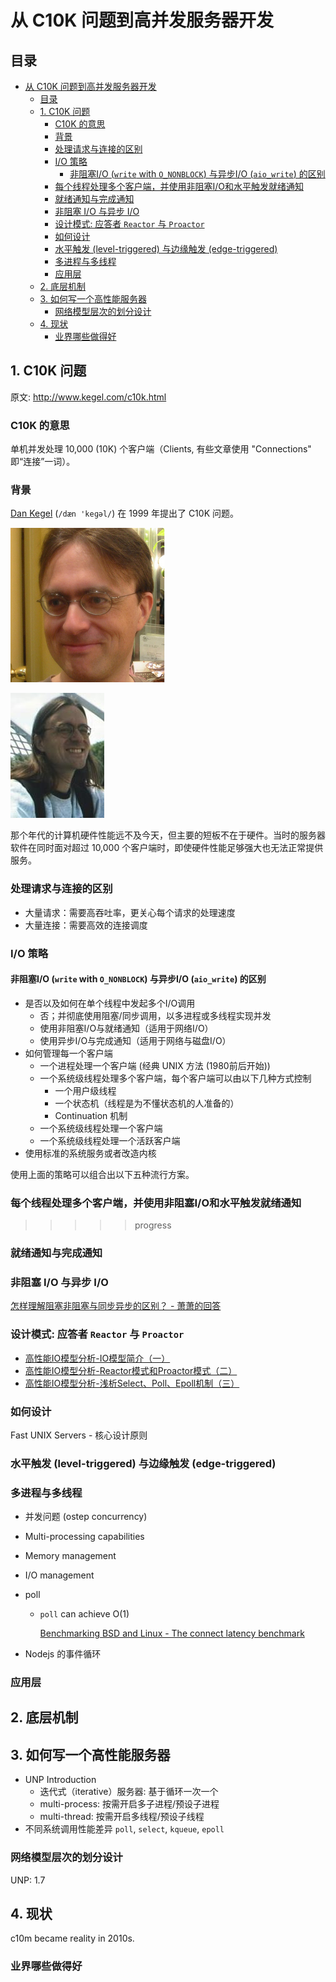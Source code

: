 # 从 C10K 问题到高并发服务器开发

## 目录

- [从 C10K 问题到高并发服务器开发](#从-c10k-问题到高并发服务器开发)
  - [目录](#目录)
  - [1. C10K 问题](#1-c10k-问题)
    - [C10K 的意思](#c10k-的意思)
    - [背景](#背景)
    - [处理请求与连接的区别](#处理请求与连接的区别)
    - [I/O 策略](#io-策略)
      - [非阻塞I/O (`write` with `O_NONBLOCK`) 与异步I/O (`aio_write`) 的区别](#非阻塞io-write-with-o_nonblock-与异步io-aio_write-的区别)
    - [每个线程处理多个客户端，并使用非阻塞I/O和水平触发就绪通知](#每个线程处理多个客户端并使用非阻塞io和水平触发就绪通知)
    - [就绪通知与完成通知](#就绪通知与完成通知)
    - [非阻塞 I/O 与异步 I/O](#非阻塞-io-与异步-io)
    - [设计模式: 应答者 `Reactor` 与 `Proactor`](#设计模式-应答者-reactor-与-proactor)
    - [如何设计](#如何设计)
    - [水平触发 (level-triggered) 与边缘触发 (edge-triggered)](#水平触发-level-triggered-与边缘触发-edge-triggered)
    - [多进程与多线程](#多进程与多线程)
    - [应用层](#应用层)
  - [2. 底层机制](#2-底层机制)
  - [3. 如何写一个高性能服务器](#3-如何写一个高性能服务器)
    - [网络模型层次的划分设计](#网络模型层次的划分设计)
  - [4. 现状](#4-现状)
    - [业界哪些做得好](#业界哪些做得好)

## 1. C10K 问题

原文: <http://www.kegel.com/c10k.html>

### C10K 的意思

单机并发处理 10,000 (10K) 个客户端（Clients, 有些文章使用 "Connections" 即“连接”一词）。

### 背景

[Dan Kegel](http://www.kegel.com/resume.html) (`/dæn 'keɡəl/`) 在 1999 年提出了
C10K 问题。

![Dan Kegel](./images/dan_kegel0.png)

![Dan Kegel](./images/dan_kegel1.jpg)

那个年代的计算机硬件性能远不及今天，但主要的短板不在于硬件。当时的服务器软件在同时面对超过
10,000 个客户端时，即使硬件性能足够强大也无法正常提供服务。

### 处理请求与连接的区别

- 大量请求：需要高吞吐率，更关心每个请求的处理速度
- 大量连接：需要高效的连接调度

### I/O 策略

#### 非阻塞I/O (`write` with `O_NONBLOCK`) 与异步I/O (`aio_write`) 的区别

- 是否以及如何在单个线程中发起多个I/O调用
  - 否；并彻底使用阻塞/同步调用，以多进程或多线程实现并发
  - 使用非阻塞I/O与就绪通知（适用于网络I/O）
  - 使用异步I/O与完成通知（适用于网络与磁盘I/O）
- 如何管理每一个客户端
  - 一个进程处理一个客户端 (经典 UNIX 方法 (1980前后开始))
  - 一个系统级线程处理多个客户端，每个客户端可以由以下几种方式控制
    - 一个用户级线程
    - 一个状态机（线程是为不懂状态机的人准备的）
    - Continuation 机制
  - 一个系统级线程处理一个客户端
  - 一个系统级线程处理一个活跃客户端
- 使用标准的系统服务或者改造内核

使用上面的策略可以组合出以下五种流行方案。

### 每个线程处理多个客户端，并使用非阻塞I/O和水平触发就绪通知

>>>>> progress

### 就绪通知与完成通知

### 非阻塞 I/O 与异步 I/O

[怎样理解阻塞非阻塞与同步异步的区别？ - 萧萧的回答](https://www.zhihu.com/question/19732473/answer/241673170)

### 设计模式: 应答者 `Reactor` 与 `Proactor`

- [高性能IO模型分析-IO模型简介（一）](https://zhuanlan.zhihu.com/p/95550964)
- [高性能IO模型分析-Reactor模式和Proactor模式（二）](https://zhuanlan.zhihu.com/p/95662364)
- [高性能IO模型分析-浅析Select、Poll、Epoll机制（三）](https://zhuanlan.zhihu.com/p/95872805)

### 如何设计

Fast UNIX Servers - 核心设计原则

### 水平触发 (level-triggered) 与边缘触发 (edge-triggered)

### 多进程与多线程

- 并发问题 (ostep concurrency)
- Multi-processing capabilities
- Memory management
- I/O management

- poll
  - `poll` can achieve O(1)

    [Benchmarking BSD and Linux - The connect latency benchmark](benchmarking_bsd_and_linux.md#the-connect-latency-benchmark)
- Nodejs 的事件循环

### 应用层

## 2. 底层机制

## 3. 如何写一个高性能服务器

- UNP Introduction
  - 迭代式（iterative）服务器: 基于循环一次一个
  - multi-process: 按需开启多子进程/预设子进程
  - multi-thread: 按需开启多线程/预设子线程
- 不同系统调用性能差异 `poll`, `select`, `kqueue`, `epoll`

### 网络模型层次的划分设计

UNP: 1.7

## 4. 现状

c10m became reality in 2010s.

### 业界哪些做得好
